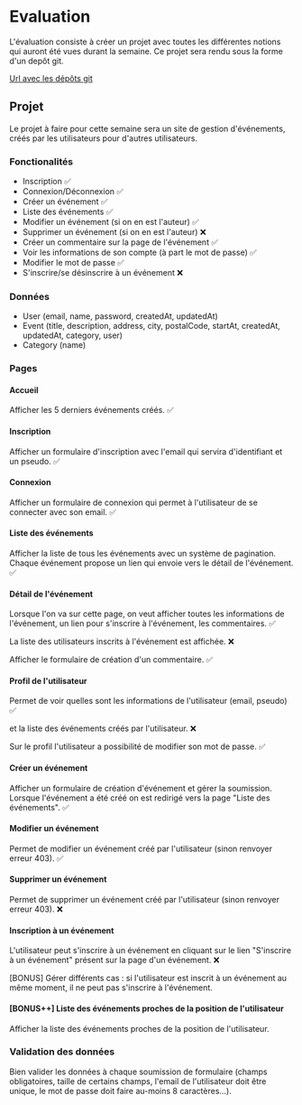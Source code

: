 # Evaluation

L'évaluation consiste à créer un projet avec toutes les différentes notions qui auront été vues durant la semaine. Ce projet sera rendu sous la forme d'un depôt git.

[Url avec les dépôts git](https://docs.google.com/spreadsheets/d/1FG3mYVUH5kBjLPXZZQVMIb7DD8_pxTwnOaADXVqViBk/edit#gid=0)

## Projet

Le projet à faire pour cette semaine sera un site de gestion d'événements, créés par les utilisateurs pour d'autres utilisateurs.

### Fonctionalités

* Inscription ✅
* Connexion/Déconnexion ✅
* Créer un événement ✅
* Liste des événements ✅
* Modifier un événement (si on en est l'auteur) ✅
* Supprimer un événement (si on en est l'auteur) ❌
* Créer un commentaire sur la page de l'événement ✅
* Voir les informations de son compte (à part le mot de passe) ✅
* Modifier le mot de passe ✅
* S'inscrire/se désinscrire à un événement ❌

### Données

* User (email, name, password, createdAt, updatedAt)
* Event (title, description, address, city, postalCode, startAt, createdAt, updatedAt, category, user)
* Category (name)

### Pages

#### Accueil

Afficher les 5 derniers événements créés. ✅

#### Inscription

Afficher un formulaire d'inscription avec l'email qui servira d'identifiant et un pseudo. ✅

#### Connexion

Afficher un formulaire de connexion qui permet à l'utilisateur de se connecter avec son email. ✅

#### Liste des événements

Afficher la liste de tous les événements avec un système de pagination. Chaque événement propose un lien qui envoie vers le détail de l'événement. ✅

#### Détail de l'événement

Lorsque l'on va sur cette page, on veut afficher toutes les informations de l'événement, un lien pour s'inscrire à l'événement, les commentaires. ✅

La liste des utilisateurs inscrits à l'événement est affichée. ❌

Afficher le formulaire de création d'un commentaire. ✅

#### Profil de l'utilisateur

Permet de voir quelles sont les informations de l'utilisateur (email, pseudo) ✅

et la liste des événements créés par l'utilisateur. ❌

Sur le profil l'utilisateur a possibilité de modifier son mot de passe. ✅

#### Créer un événement

Afficher un formulaire de création d'événement et gérer la soumission. Lorsque l'événement a été créé on est redirigé vers la page "Liste des événements".  ✅

#### Modifier un événement

Permet de modifier un événement créé par l'utilisateur (sinon renvoyer erreur 403). ✅

#### Supprimer un événement

Permet de supprimer un événement créé par l'utilisateur (sinon renvoyer erreur 403). ❌

#### Inscription à un événement

L'utilisateur peut s'inscrire à un événement en cliquant sur le lien "S'inscrire à un événement" présent sur la page d'un événement. ❌

[BONUS] Gérer différents cas : si l'utilisateur est inscrit à un événement au même moment, il ne peut pas s'inscrire à l'événement.

#### [BONUS++] Liste des événements proches de la position de l'utilisateur

Afficher la liste des événements proches de la position de l'utilisateur.

### Validation des données

Bien valider les données à chaque soumission de formulaire (champs obligatoires, taille de certains champs, l'email de l'utilisateur doit être unique, le mot de passe doit faire au-moins 8 caractères...).